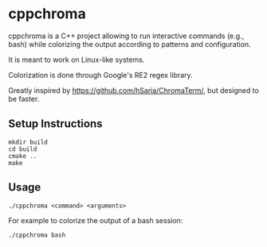 # cppchroma

cppchroma is a C++ project allowing to run interactive commands (e.g., bash) while colorizing the output according to patterns and configuration.

It is meant to work on Linux-like systems.

Colorization is done through Google's RE2 regex library.

Greatly inspired by https://github.com/hSaria/ChromaTerm/, but designed to be faster.

## Setup Instructions

```
mkdir build
cd build
cmake ..
make
```

## Usage

```
./cppchroma <command> <arguments>
```

For example to colorize the output of a bash session:
```
./cppchroma bash
```
